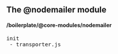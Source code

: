 ## The @nodemailer module
#### /boilerplate/@core-modules/nodemailer
<pre>
init
 - transporter.js
</pre>

